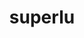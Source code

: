 ---
title: "superlu"
layout: cache
categories: [package, develop-2025-03-30]
meta: {"compilers": ["cce@18.0.0", "gcc@11.4.0", "gcc@12.3.0", "intel-oneapi-compilers@2024.2.1"], "num_specs": 5, "num_specs_by_stack": {"e4s": 1, "e4s-cray-rhel": 1, "e4s-neoverse-v2": 1, "e4s-oneapi": 1, "root": 5, "tutorial": 1}, "oss": ["rhel8", "ubuntu22.04"], "platforms": ["linux"], "stacks": ["e4s", "e4s-cray-rhel", "e4s-neoverse-v2", "e4s-oneapi", "root", "tutorial"], "targets": ["neoverse_v2", "x86_64_v3"], "versions": ["5.3.0", "7.0.0"]}
spec_details: [{"compiler": "intel-oneapi-compilers@2024.2.1", "hash": "5ih6inkkuo7qd7wlnmyq5bx4gchit2dq", "os": "ubuntu22.04", "platform": "linux", "size": "-", "stacks": ["e4s-oneapi", "root"], "target": "x86_64_v3", "variants": ["build_system=cmake", "build_type=Release", "+fortran", "generator=make", "~ipo", "+pic"], "versions": ["7.0.0"]}, {"compiler": "cce@18.0.0", "hash": "csvgryqgkhilltkejrfvbpo5dkcpkrxk", "os": "rhel8", "platform": "linux", "size": "-", "stacks": ["e4s-cray-rhel", "root"], "target": "x86_64_v3", "variants": ["build_system=cmake", "build_type=Release", "+fortran", "generator=make", "~ipo", "+pic"], "versions": ["7.0.0"]}, {"compiler": "gcc@11.4.0", "hash": "dftcpunjvak52xvuyavpyof65irfx4rc", "os": "ubuntu22.04", "platform": "linux", "size": "-", "stacks": ["e4s-neoverse-v2", "root"], "target": "neoverse_v2", "variants": ["build_system=cmake", "build_type=Release", "+fortran", "generator=make", "~ipo", "+pic"], "versions": ["7.0.0"]}, {"compiler": "gcc@12.3.0", "hash": "er5fmdujpzht5whkus57axzoymfpehmi", "os": "ubuntu22.04", "platform": "linux", "size": "-", "stacks": ["root", "tutorial"], "target": "x86_64_v3", "variants": ["build_system=cmake", "build_type=Release", "+fortran", "generator=make", "~ipo", "+pic"], "versions": ["5.3.0"]}, {"compiler": "gcc@11.4.0", "hash": "jbafkuftuumykpwlg653klgzl7gajr3x", "os": "ubuntu22.04", "platform": "linux", "size": "-", "stacks": ["e4s", "root"], "target": "x86_64_v3", "variants": ["build_system=cmake", "build_type=Release", "+fortran", "generator=make", "~ipo", "+pic"], "versions": ["7.0.0"]}]
---
